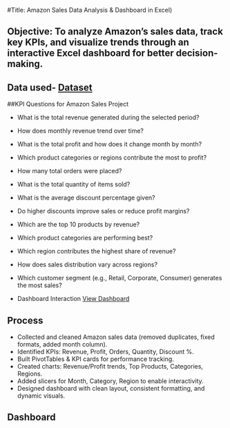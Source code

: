 #Title: Amazon Sales Data Analysis & Dashboard in Excel)
## Objective: To analyze Amazon’s sales data, track key KPIs, and visualize trends through an interactive Excel dashboard for better decision-making.

## Data used- <a href= "https://github.com/jencybalraj/Data-Analysis-Dashboard/blob/main/Amazon_Sales_Data%20.xlsx">Dataset</a>

##KPI Questions for Amazon Sales Project
- What is the total revenue generated during the selected period?
- How does monthly revenue trend over time?
- What is the total profit and how does it change month by month?
- Which product categories or regions contribute the most to profit?
- How many total orders were placed?
- What is the total quantity of items sold?
- What is the average discount percentage given?
- Do higher discounts improve sales or reduce profit margins?
- Which are the top 10 products by revenue?
- Which product categories are performing best?
- Which region contributes the highest share of revenue?
- How does sales distribution vary across regions?
- Which customer segment (e.g., Retail, Corporate, Consumer) generates the most sales?

- Dashboard Interaction <a href="https://github.com/jencybalraj/Data-Analysis-Dashboard/blob/main/excel%20sales%20dashboard.png">View  Dashboard</a>
## Process
- Collected and cleaned Amazon sales data (removed duplicates, fixed formats, added month column).
- Identified KPIs: Revenue, Profit, Orders, Quantity, Discount %.
- Built PivotTables & KPI cards for performance tracking.
- Created charts: Revenue/Profit trends, Top Products, Categories, Regions.
- Added slicers for Month, Category, Region to enable interactivity.
- Designed dashboard with clean layout, consistent formatting, and dynamic visuals.

 ## Dashboard
